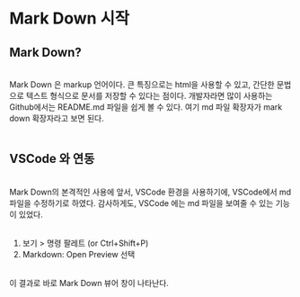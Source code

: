 # Mark Down 시작

## Mark Down?

<br>
Mark Down 은 markup 언어이다. 큰 특징으로는 html을 사용할 수 있고, 간단한 문법으로 텍스트 형식으로 문서를 저장할 수 있다는 점이다. 개발자라면 많이 사용하는 Github에서는 README.md 파일을 쉽게 볼 수 있다. 여기 md 파일 확장자가 mark down 확장자라고 보면 된다.
<br>
<br>

## VSCode 와 연동

<br>
Mark Down의 본격적인 사용에 앞서, VSCode 환경을 사용하기에, VSCode에서 md 파일을 수정하기로 하였다. 감사하게도, VSCode 에는 md 파일을 보여줄 수 있는 기능이 있었다.
<br>
<br>

1.  보기 > 명령 팔레트 (or Ctrl+Shift+P)
2.  Markdown: Open Preview 선택

<br>
이 결과로 바로 Mark Down 뷰어 창이 나타난다.
<br>
